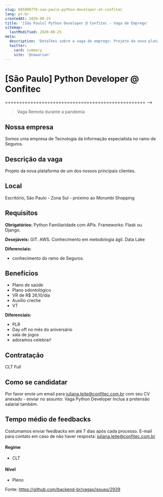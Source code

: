 ```yaml
---
slug: 685809776-sao-paulo-python-developer-at-confitec
lang: pt-br
createdAt: 2020-08-25
title: '[São Paulo] Python Developer @ Confitec - Vaga de Emprego'
sitemap:
  lastModified: 2020-08-25
meta:
  description: 'Detalhes sobre a vaga de emprego: Projeto da nova plataforma de um dos nossos principais clientes.'
  twitter:
    card: summary
    site: '@nawarian'
---
```


# [São Paulo] Python Developer @ Confitec

==================================================
-->
> Vaga Remota durante a pandemia

## Nossa empresa

Somos uma empresa de Tecnologia da Informação especialista no ramo de Seguros. 

## Descrição da vaga

Projeto da nova plataforma de um dos nossos principais clientes. 

## Local

 Escritório, São Paulo - Zona Sul - próximo ao Morumbi Shopping

## Requisitos

**Obrigatórios:**
Python
Familiaridade com APIs.
Frameworks: Flask ou Django.

**Desejáveis:**
GIT.
AWS.
Conhecimento em metodologia ágil.
Data Lake

**Diferenciais:**
- conhecimento do ramo de Seguros. 

## Benefícios

- Plano de saúde
- Plano odontológico
- VR de R$ 26,10/dia
- Auxílio creche
- VT

**Diferenciais:**
- PLR
- Day off no mês do aniversário
- sala de jogos
- adoramos celebrar!

## Contratação

CLT Full

## Como se candidatar

Por favor envie um email para juliana.leite@confitec.com.br com seu CV anexado - enviar no assunto: Vaga Python Developer
Inclua a pretensão salarial também. 

## Tempo médio de feedbacks

Costumamos enviar feedbacks em até 7 dias após cada processo.
E-mail para contato em caso de não haver resposta: juliana.leite@confitec.com.br

#### Regime
- CLT

#### Nível
- Pleno





Fonte: https://github.com/backend-br/vagas/issues/2939
